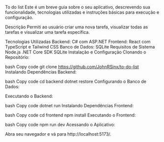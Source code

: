 To do list
Este é um breve guia sobre o seu aplicativo, descrevendo sua funcionalidade, tecnologias utilizadas e instruções básicas para execução e configuração.

Descrição
Permiti ao usuário
criar uma nova tarefa, visualizar todas as tarefas e visualizar uma tarefa específica.

Tecnologias Utilizadas
Backend: C# com ASP.NET
Frontend: React com TypeScript e Tailwind CSS
Banco de Dados: SQLite
Requisitos de Sistema
Node.js
.NET Core SDK
SQLite
Instalação e Configuração
Clonando o Repositório:

bash
Copy code
git clone https://github.com/JohnRSinx/to-do-list
Instalando Dependências Backend:

bash
Copy code
cd backend
dotnet restore
Configurando o Banco de Dados:

Executando o Backend:

bash
Copy code
dotnet run
Instalando Dependências Frontend:

bash
Copy code
cd frontend
npm install
Executando o Frontend:

bash
Copy code
npm run dev
Acessando o Aplicativo:

Abra seu navegador e vá para http://localhost:5173/.
